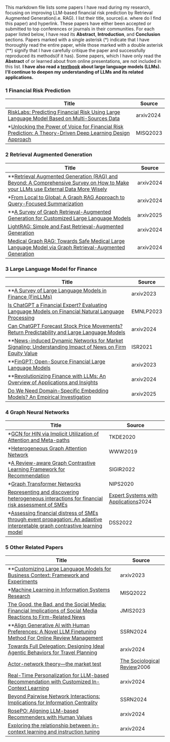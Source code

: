 This markdown file lists some papers I have read during my research, focusing on improving LLM-based financial risk prediction by Retrieval Augmented Generation(i.e. RAG). I list their title, source(i.e. where do I find this paper) and hyperlink. These papers have either been accepted or submitted to top conferences or journals in their communities. For each paper listed below, I have read its **Abstract**, **Introduction**, and **Conclusion** sections. Papers marked with a single asterisk (*) indicate that I have thoroughly read the entire paper, while those marked with a double asterisk (\*\*) signify that I have carefully critique the paper and successfully reproduced its methods(if it has). Some papers, which I have only read the **Abstract** of or learned about from online presentations, are not included in this list. **I have also read a [textbook](https://llmbook-zh.github.io/) about large language models (LLMs). I'll continue to deepen my understanding of LLMs and its related applications.**

### 1 Financial Risk Prediction

| Title                                                        | Source    |
| ------------------------------------------------------------ | --------- |
| [RiskLabs: Predicting Financial Risk Using Large Language Model Based on Multi-Sources Data](https://arxiv.org/pdf/2404.07452) | arxiv2024 |
| *[Unlocking the Power of Voice for Financial Risk Prediction: A Theory-Driven Deep Learning Design Approach](https://aisel.aisnet.org/misq/vol47/iss1/5/) | MISQ2023  |

### 2 Retrieval Augmented Generation

| Title                                                        | Source    |
| ------------------------------------------------------------ | --------- |
| **[Retrieval Augmented Generation (RAG) and Beyond: A Comprehensive Survey on How to Make your LLMs use External Data More Wisely](https://arxiv.org/abs/2409.14924) | arxiv2024 |
| *[From Local to Global: A Graph RAG Approach to Query-Focused Summarization](https://arxiv.org/abs/2404.16130) | arxiv2024 |
| **[A Survey of Graph Retrieval-Augmented Generation for Customized Large Language Models](https://arxiv.org/abs/2501.13958) | arxiv2025 |
| [LightRAG: Simple and Fast Retrieval-Augmented Generation](https://arxiv.org/abs/2410.05779) | arxiv2024 |
| [Medical Graph RAG: Towards Safe Medical Large Language Model via Graph Retrieval-Augmented Generation](https://arxiv.org/abs/2408.04187) | arxiv2024 |

### 3 Large Language Model for Finance

| Title                                                        | Source    |
| ------------------------------------------------------------ | --------- |
| **[A Survey of Large Language Models in Finance (FinLLMs)](https://arxiv.org/pdf/2402.02315) | arxiv2023 |
| [Is ChatGPT a Financial Expert? Evaluating Language Models on Financial Natural Language Processing](https://arxiv.org/abs/2310.12664) | EMNLP2023 |
| [Can ChatGPT Forecast Stock Price Movements? Return Predictability and Large Language Models](https://arxiv.org/abs/2304.07619) | arxiv2024 |
| **[News-induced Dynamic Networks for Market Signaling: Understanding Impact of News on Firm Equity Value](https://pubsonline.informs.org/doi/10.1287/isre.2020.0969) | ISR2021   |
| **[FinGPT: Open-Source Financial Large Language Models](https://arxiv.org/abs/2306.06031) | arxiv2023 |
| **[Revolutionizing Finance with LLMs: An Overview of Applications and Insights](https://arxiv.org/abs/2401.11641) | arxiv2024 |
| [Do We Need Domain-Specific Embedding Models? An Empirical Investigation](https://arxiv.org/pdf/2409.18511) | arxiv2025 |

### 4 Graph Neural Networks

| Title                                                        | Source                                                       |
| ------------------------------------------------------------ | ------------------------------------------------------------ |
| *[GCN for HIN via Implicit Utilization of Attention and Meta-paths](https://arxiv.org/abs/2007.02643) | TKDE2020                                                     |
| *[Heterogeneous Graph Attention Network](https://arxiv.org/abs/1903.07293) | WWW2019                                                      |
| *[A Review-aware Graph Contrastive Learning Framework for Recommendation](https://arxiv.org/abs/2204.12063) | SIGIR2022                                                    |
| *[Graph Transformer Networks](https://arxiv.org/abs/1911.06455) | NIPS2020                                                     |
| [Representing and discovering heterogeneous interactions for financial risk assessment of SMEs](https://www.sciencedirect.com/science/article/pii/S0957417424001957) | [Expert Systems with Applications](https://www.sciencedirect.com/journal/expert-systems-with-applications)2024 |
| *[Assessing financial distress of SMEs through event propagation: An adaptive interpretable graph contrastive learning model](https://www.sciencedirect.com/science/article/pii/S0167923624000289) | DSS2022                                                      |

### 5 Other Related Papers

| Title                                                        | Source                                                       |
| ------------------------------------------------------------ | ------------------------------------------------------------ |
| **[Customizing Large Language Models for Business Context: Framework and Experiments](https://arxiv.org/abs/2312.10225) | arxiv2023                                                    |
| *[Machine Learning in Information Systems Research](https://aisel.aisnet.org/misq/vol46/iss1/4/) | MISQ2022                                                     |
| [The Good, the Bad, and the Social Media: Financial Implications of Social Media Reactions to Firm-Related News](https://www.tandfonline.com/doi/full/10.1080/07421222.2022.2096547) | JMIS2023                                                     |
| **[Align Generative AI with Human Preferences: A Novel LLM Finetuning Method For Online Review Management](https://papers.ssrn.com/sol3/papers.cfm?abstract_id=4958220) | SSRN2024                                                     |
| [Towards Full Delegation: Designing Ideal Agentic Behaviors for Travel Planning](https://arxiv.org/abs/2411.13904) | arxiv2024                                                    |
| [Actor-network theory—the market test](https://onlinelibrary.wiley.com/doi/abs/10.1111/j.1467-954X.1999.tb03488.x) | [The Sociological Review](https://onlinelibrary.wiley.com/journal/1467954x)2006 |
| [Real-Time Personalization for LLM-based Recommendation with Customized In-Context Learning](https://arxiv.org/abs/2410.23136) | arxiv2024                                                    |
| [Beyond Pairwise Network Interactions: Implications for Information Centrality](https://papers.ssrn.com/sol3/papers.cfm?abstract_id=4708802) | SSRN2024                                                     |
| [RosePO: Aligning LLM-based Recommenders with Human Values](https://arxiv.org/abs/2410.12519) | arxiv2024                                                    |
| [Exploring the relationship between in-context learning and instruction tuning](https://arxiv.org/abs/2311.10367) | arxiv2024                                                    |


